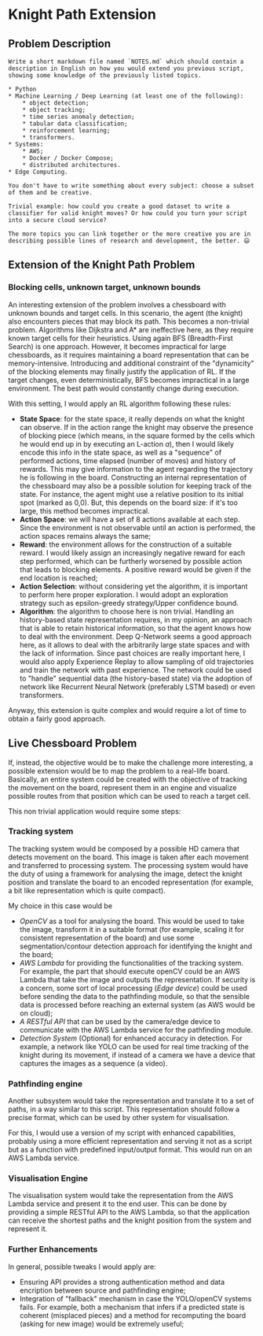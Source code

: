 # Knight Path Extension

## Problem Description

```
Write a short markdown file named `NOTES.md` which should contain a description in English on how you would extend you previous script, showing some knowledge of the previously listed topics.

* Python
* Machine Learning / Deep Learning (at least one of the following):
	* object detection;
	* object tracking;
	* time series anomaly detection;
	* tabular data classification;
	* reinforcement learning;
	* transformers.
* Systems:
	* AWS;
	* Docker / Docker Compose;
	* distributed architectures.
* Edge Computing.

You don't have to write something about every subject: choose a subset of them and be creative.

Trivial example: how could you create a good dataset to write a classifier for valid knight moves? Or how could you turn your script into a secure cloud service?

The more topics you can link together or the more creative you are in describing possible lines of research and development, the better. 😃
```

## Extension of the Knight Path Problem

### Blocking cells, unknown target, unknown bounds

An interesting extension of the problem involves a chessboard with unknown bounds and target cells. In this scenario, the agent (the knight) also encounters pieces that may block its path. This becomes a non-trivial problem. Algorithms like Dijkstra and A* are ineffective here, as they require known target cells for their heuristics.
Using again BFS (Breadth-First Search) is one approach. However, it becomes impractical for large chessboards, as it requires maintaining a board representation that can be memory-intensive.
Introducing and additional constraint of the "dynamicity" of the blocking elements may finally justify the application of RL. If the target changes, even deterministically, BFS becomes impractical in a large environment. The best path would constantly change during execution.

With this setting, I would apply an RL algorithm following these rules:
- **State Space**: for the state space, it really depends on what the knight can observe. If in the action range the knight may observe the presence of blocking piece (which means, in the square formed by the cells which he would end up in by executing an L-action _a_), then I would likely encode this info in the state space, as well as a "sequence" of performed actions, time elapsed (number of moves) and history of rewards. This may give information to the agent regarding the trajectory he is following in the board. Constructing an internal representation of the chessboard may also be a possible solution for keeping track of the state. For instance, the agent might use a relative position to its initial spot (marked as 0,0). But, this depends on the board size: if it's too large, this method becomes impractical.
- **Action Space**: we will have a set of 8 actions available at each step. Since the environment is not observable until an action is performed, the action spaces remains always the same;
- **Reward**: the environment allows for the construction of a suitable reward. I would likely assign an increasingly negative reward for each step performed, which can be furtherly worsened by possible action that leads to blocking elements. A positive reward would be given if the end location is reached;
- **Action Selection**: without considering yet the algorithm, it is important to perform here proper exploration. I would adopt an exploration strategy such as epsilon-greedy strategy/Upper confidence bound.
- **Algorithm**: the algorithm to choose here is non trivial. Handling an history-based state representation requires, in my opinion, an approach that is able to retain historical information, so that the agent knows how to deal with the environment. Deep Q-Network seems a good approach here, as it allows to deal with the arbitrarily large state spaces and with the lack of information. Since past choices are really important here, I would also apply Experience Replay to allow sampling of old trajectories and train the network with past experience. The network could be used to "handle" sequential data (the history-based state) via the adoption of network like Recurrent Neural Network (preferably LSTM based) or even transformers.

Anyway, this extension is quite complex and would require a lot of time to obtain a fairly good approach.

## Live Chessboard Problem

If, instead, the objective would be to make the challenge more interesting, a possible extension would be to map the problem to a real-life board. Basically, an entire system could be created with the objective of tracking the movement on the board, represent them in an engine and visualize possible routes from that position which can be used to reach a target cell.

This non trivial application would require some steps:

### Tracking system

The tracking system would be composed by a possible HD camera that detects movement on the board. This image is taken after each movement and transferred to processing system. The processing system would have the duty of using a framework for analysing the image, detect the knight position and translate the board to an encoded representation (for example, a bit like representation which is quite compact).

My choice in this case would be
- _OpenCV_ as a tool for analysing the board. This would be used to take the image, transform it in a suitable format (for example, scaling it for consistent representation of the board) and use some segmentation/contour detection approach for identifying the knight and the board;
- _AWS Lambda_ for providing the functionalities of the tracking system. For example, the part that should execute openCV could be an AWS Lambda that take the image and outputs the representation. If security is a concern, some sort of local processing (_Edge device_) could be used before sending the data to the pathfinding module, so that the sensible data is processed before reaching an external system (as AWS would be on cloud);
- _A RESTful API_ that can be used by the camera/edge device to communicate with the AWS Lambda service for the pathfinding module. 
- _Detection System_ (Optional) for enhanced accuracy in detection. For example, a network like YOLO can be used for real time tracking of the knight during its movement, if instead of a camera we have a device that captures the images as a sequence (a video).

### Pathfinding engine

Another subsystem would take the representation and translate it to a set of paths, in a way similar to this script. This representation should follow a precise format, which can be used by other system for visualisation.

For this, I would use a version of my script with enhanced capabilities, probably using a more efficient representation and serving it not as a script but as a function with predefined input/output format. This would run on an AWS Lambda service.

### Visualisation Engine

The visualisation system would take the representation from the AWS Lambda service and present it to the end user. This can be done by providing a simple RESTful API to the AWS Lambda, so that the application can receive the shortest paths and the knight position from the system and represent it.

### Further Enhancements

In general, possible tweaks I would apply are:
- Ensuring API provides a strong authentication method and data encription between source and pathfinding engine;
- Integration of "fallback" mechanism in case the YOLO/openCV systems fails. For example, both a mechanism that infers if a predicted state is coherent (misplaced pieces) and a method for recomputing the board (asking for new image) would be extremely useful;


